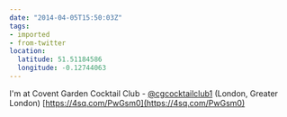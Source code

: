 ```yaml
---
date: "2014-04-05T15:50:03Z"
tags:
- imported
- from-twitter
location:
  latitude: 51.51184586
  longitude: -0.12744063
---
```

I'm at Covent Garden Cocktail Club - [@cgcocktailclub1](https://twitter.com/cgcocktailclub1) \(London, Greater London\) [https://4sq.com/PwGsm0](https://4sq.com/PwGsm0)
